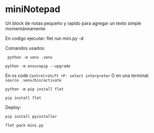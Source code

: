 # miniNotepad
Un block de notas pequeño y rapido para agregar un texto simple momentáneamente

En codigo ejecutar: flet run mini.py -d

Comandos usados: 

``
python -m venv .venv``

``python -m ensurepip --upgrade``

En vs code
``Control+shift +P: select interpreter``
O en una terminal: ``source .venv/bin/activate``

``python -m pip install flet``

``pip install flet``


Deploy:

``pip install pyinstaller``

``flet pack mini.py``
